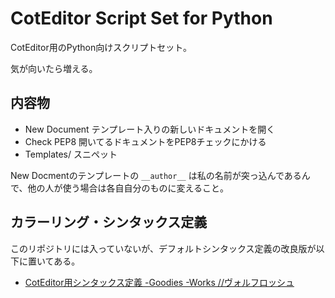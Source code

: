 
CotEditor Script Set for Python
===============================

CotEditor用のPython向けスクリプトセット。

気が向いたら増える。

内容物
---------------------------------
- New Document
    テンプレート入りの新しいドキュメントを開く
- Check PEP8
    開いてるドキュメントをPEP8チェックにかける
- Templates/
    スニペット

New Docmentのテンプレートの `__author__` は私の名前が突っ込んであるんで、他の人が使う場合は各自自分のものに変えること。


カラーリング・シンタックス定義
---------------------------------
このリポジトリには入っていないが、デフォルトシンタックス定義の改良版が以下に置いてある。

- [CotEditor用シンタックス定義 -Goodies -Works //ヴォルフロッシュ](http://wolfrosch.com/works/goodies/coteditor_syntax)

